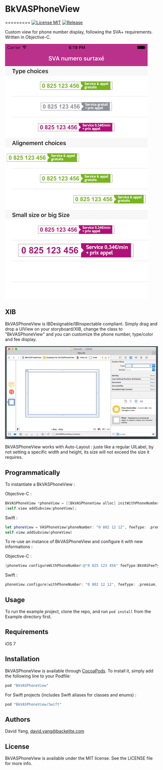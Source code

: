 # BkVASPhoneView
=========
[![License MIT](https://img.shields.io/badge/license-MIT-green.svg)](https://github.com/Backelite/MaryPopin/blob/master/LICENSE)
[![Release](http://img.shields.io/github/release/Backelite/BkVASPhoneView.svg)](https://github.com/Backelite/BkVASPhoneView)

Custom view for phone number display, following the SVA+ requirements. Written in Objective-C.

![Image](assets/overview.png)

## XIB

BkVASPhoneView is IBDesignable/IBInspectable compliant. Simply drag and drop a UIView on your storyboard/XIB, change the class to "BkVASPhoneView" and you can customize the phone number, type/color and fee display.

![IB-Usage](assets/ib-usage.gif)

BkVASPhoneView works with Auto-Layout : juste like a regular UILabel, by not setting a specific width and height, its size will not exceed the size it requires.

## Programmatically

To instantiate a BkVASPhoneView :

Objective-C :
```Objective-C
BkVASPhoneView *phoneView = [[BkVASPhoneView alloc] initWithPhoneNumber:@"0 825 123 456" feeType:BkVASFeeTypePremium fee:@"0,34€/min" size:BkVASPhoneSizeSmall];
[self.view addSubview:phoneView];
```

Swift :
```Swift
let phoneView = VASPhoneView(phoneNumber: "0 802 12 12", feeType: .premium, fee: "0,34€/min", size: .small)
self.view.addSubview(phoneView)
```

To re-use an instance of BkVASPhoneView and configure it with new informations :

Objective-C :
```Objective-C
[phoneView configureWithPhoneNumber:@"0 825 123 456" feeType:BkVASFeeTypePremium fee:@"0,34€/min" size:BkVASPhoneSizeSmall];
```

Swift :
```Swift
phoneView.configure(withPhoneNumber: "0 802 12 12", feeType: .premium, fee: "0,34€/min", size: .small)
```

## Usage

To run the example project, clone the repo, and run `pod install` from the Example directory first.

## Requirements

iOS 7

## Installation

BkVASPhoneView is available through [CocoaPods](http://cocoapods.org). To install
it, simply add the following line to your Podfile:

```ruby
pod "BkVASPhoneView"
```

For Swift projects (includes Swift aliases for classes and enums) :

```ruby
pod "BkVASPhoneView/Swift"
```

## Authors

David Yang, david.yang@backelite.com

## License

BkVASPhoneView is available under the MIT license. See the LICENSE file for more info.

